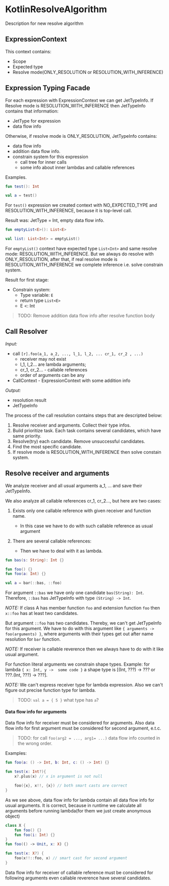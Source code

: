 # KotlinResolveAlgorithm
Description for new resolve algorithm

## ExpressionContext
This context contains:
- Scope
- Expected type
- Resolve mode(ONLY_RESOLUTION or RESOLUTION_WITH_INFERENCE)

## Expression Typing Facade
For each expression with ExpressionContext we can get JetTypeInfo.
If Resolve mode is RESOLUTION_WITH_INFERENCE then JetTypeInfo contains that information:
- JetType for expression
- data flow info

Otherwise, if resolve mode is ONLY_RESOLUTION, JetTypeInfo contains:
- data flow info
- addition data flow info.
- constrain system for this expression
	- call tree for inner calls
	- some info about inner lambdas and callable references

Examples.
```Kotlin
fun test(): Int

val a = test()
```
For `test()` expression we created context with NO_EXPECTED_TYPE and RESOLUTION_WITH_INFERENCE, because it is top-level call.

Result was: JetType = Int, empty data flow info.

```Kotlin
fun emptyList<E>(): List<E>

val list: List<Int> = emptyList()
```

For `emptyList()` context have expected type `List<Int>` and same resolve mode: RESOLUTION_WITH_INFERENCE.
But we always do resolve with ONLY_RESOLUTION, after that, if real resolve mode is RESOLUTION_WITH_INFERENCE
we complete inference i.e. solve constrain system.

Result for first stage:  
- Constrain system: 
	- Type variable: `E`
	- return type `List<E>`
	- E <: Int


> TODO: Remove addition data flow info after resolve function body

## Call Resolver

*Input:*
- call `[r].foo(a_1, a_2, ..., l_1, l_2, ... cr_1, cr_2 , ...)`
	- receiver may not exist
	- l_1, l_2... are lambda arguments;
	- cr_1, cr_2... - callable references
	- order of arguments can be any
- CallContext - ExpressionContext with some addition info

*Output:*
- resolution result
- JetTypeInfo

The process of the call resolution contains steps that are descripted below:

1. Resolve receiver and arguments. Collect their type infos.
2. Build prioritize task. Each task contains several candidates, which have same priority.
3. Resolve(try) each candidate. Remove unsuccessful candidates.
4. Find the most specific candidate.
5. If resolve mode is RESOLUTION_WITH_INFERENCE then solve constain system.


## Resolve receiver and arguments
We analyze receiver and all usual arguments a_1, ... and save their JetTypeInfo.

We also analyze all callable references cr_1, cr_2..., but here are two cases:

1. Exists only one callable reference with given receiver and function name.
	- In this case we have to do with such callable reference as usual argument
	
2. There are several callable references:
	- Then we have to deal with it as lambda.
	
```Kotlin
fun bas(s: String): Int {}

fun foo() {}
fun foo(a: Int) {}

val a = bar(::bas, ::foo)
``` 
For argument `::bas` we have only one candidate `bas(String): Int`. Therefore, `::bas` has JetTypeInfo with type `(String) -> Int`.

*NOTE:* If class A has member function `foo` and extension function `foo` then `x::foo` has at least two candidates.

But argument `::foo` has two candidates. Thereby, we can't get JetTypeInfo for this argument.
We have to do with this argument like `{ arguments -> foo(arguments) }`, where arguments with their types get out after name resolution for `bar` function.

*NOTE:* If receiver is callable reverence then we always have to do with it like usual argument.

For function literal arguments we constrain shape types.
Example: for lambda `{ x: Int, y ->  some code }` a shape type is \[(Int, ???) -> ??? or ???.(Int, ???) -> ???\].

*NOTE:* We can't express receiver type for lambda expression. Also we can't figure out precise function type for lambda.

> TODO: `val a = { 5 }` what type has `a`?


#### Data flow info for arguments

Data flow info for receiver must be considered for arguments. Also data flow info for first argument must be considered for second argument, e.t.c.

> TODO: for call `foo(arg2 = ..., arg1= ...)` data flow info counted in the wrong order.

Examples:
```Kotlin
fun foo(a: () -> Int, b: Int, c: () -> Int) {}

fun test(x: Int?){
	x?.plus(x) // x in argument is not null

	foo({x}, x!!, {x}) // both smart casts are correct	
}
```

As we see above, data flow info for lambda contain all data flow info for usual arguments. 
It is correct, because in runtime we calculate all arguments before running lambda(for them we just create anonymous object)

```Kotlin
class X {
	fun foo() {}
	fun foo(i: Int) {}
}
fun foo(() -> Unit, x: X) {}

fun test(x: X?) {
	foo(x!!::foo, x) // smart cast for second argument
}
```
Data flow info for receiver of callable reference must be considered for following arguments even callable reverence have several candidates.




















